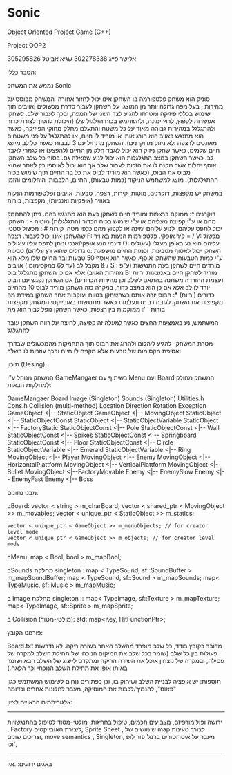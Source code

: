 # Sonic
Object  Oriented Project Game (C++)


Project OOP2 

אלישר פייג 302278338 
שגיא אביטל 305295826

הסבר כללי:

נממש את המשחק Sonic

סוניק הוא משחק פלטפורמה בו השחקן אינו יכול לחזור אחורה. המשחק מבוסס על מהירות ,
 בעל מפה גדולה יותר מן המוצג. על השחקן לעבור סדרת מכשולים ואויבים תוך שימוש בכללי
 פיזיקה ומטרתו להגיע לצד השני של המפה, ובכך לעבור שלב. לשחקן אפשרות לקפוץ, לרוץ 
ימינה, ולהשתמש בכוח הגלגול שלו (היכולת להפוך לצורת כדור ולהתגלגל במהירות גבוהה מאוד 
על כל משטח והתעלם מחלק מחוקי הפיזיקה, כאשר הוא מתנגש באויב הוא הורג אותו או מוריד
 לו חיים, או להתגלגל על פני משטחים מאונכים לרצפה ולא ניזוק מדוקרנים). השחקן מתחיל
 עם 3 לבבות כאשר כל לב מייצג חיים שלמים, כאשר שחקן ניזוק הוא יכול לאבד חלק מן החיים
 (להפצע) או לגמרי לאבד לב. כאשר השחקן במצב התגלגלות הוא יכול לנוע שמאלה גם.
בסוף כל שלב השחקן אוסף יהלום אשר מקנה לו את הזכות לעבור שלב אך הוא יכול לאוספו
רק לאחר שהוא מביס את הבוס, (כאשר הוא מוריד לבוס את כל בר החיים תוך שימוש בכוח
 ההתגלגלות).
מוצג למשתמש הניקוד (כמות טבעות), החיים, הלבבות, היהלומים והזמן

 במשחק יש מקפצות, דוקרנים, מוטות, קירות, רצפה, טבעות, אויבים ופלטפורמות הנעות באוויר
(אופקיות ואנכיות), מקפצות, בורות

דוקרנים ^: ממוקם ברצפות ומוריד חיים לשחקן בעת הוא מתנגש בהם. ניתן להתחמק מהם
 או ע"י קפיצה מעליהם או ע"י שימוש בכוח הכדור (התגלגלות)
מוטות - : השחקן יכול לתפס עליהם, לנוע עליהם ימינה או לקפוץ מהם כלפי מטה.
קירות # : מכשול סטטי שהשחקן אינו יכול לעבור.
רצפה F: קיר אופקי.
פלטפורמות הנעות באוויר = / V: מכשול דינמי הנע אופקי/אנכי וניתן לתפס עליו 
עיגולים O: עליהם הוא נע באופן מעגלי (עיגולים גדולים שהוא רץ עליהם)
טבעות o: השחקן יכול לאסוף מטבעות, וכמות החיים  מושפעת ע"י כמות הטבעות שהשחקן אוסף. 
כאשר הוא אוסף 50 טבעות ובר החיים שלו מלא הוא מקבל לב (עד ל6 במקסימום.)
אויבים & / S : מורדים חיים לשחקן בעת התנגשות (ע"פ מהירות האויב) אלא אם כן השחקן מתגלגל 
בוס B: מוריד לשחקן חיים באמצעות יריות (עצמת ההורדה משתנה בהתאם לשלב וכן מהירות הכדורים)
אם השחקן נפגש עם הבוס יורד לו לב אלא אם כן הוא במצב כדור, במקרה כזה השחקן מוריד 
לבוס 10 מהחיים
כדורים (יריות) *: הבוס יורה אותם כשהשחקן בטווח ועוקבות אחר השחקן במידת מה ונעלמות
כאשר מתנגשות באובייקטי המשחק
מקפצות u: מקפיצות את השחקן לגובה רב
בורות ' ': ממוקמות בין רצפות, כאשר השחקן נופל לבור הוא מת

המשתמש, נע באמצעות החצים כאשר למעלה זה קפיצה, לחיצה על רווח השחקן עובר להתגלגל

מטרת המשחק-
להגיע ליהלום ולהרוג את הבוס תוך התחמקות מהמכשולים שבדרך ואסיפת מקסימום של טבעות
אלא מקנים לו חיים ובכך עוזרות לו בשלב

 תיכון (Desing):

המשחק מנוהל ע"י GameMangaer בשיתוף עם Menu ועם Board
המשחק מחולק למחלקות הבאות:

GameMangaer
Board
Image (Singleton)
Sounds (Singleton)
Utilities.h
Cons.h
Collision (multi-method)
Location
Direction
Rotation
Exception
GameObject <|-- StaticObject
GameObject <|-- MovingObject
StaticObject <|-- StaticObjectConst
StaticObject <|-- StaticObjectVariable
StaticObject <|-- FactoryStatic
StaticObjectConst <|-- Pole
StaticObjectConst <|-- Wall
StaticObjectConst <|-- Spikes
StaticObjectConst <|-- Springboard
StaticObjectConst <|-- Floor
StaticObjectConst <|-- Circle
StaticObjectVariable <|-- Emerald
StaticObjectVariable <|-- Ring
MovingObject <|-- Player
MovingObject <|-- Enemy
MovingObject <|-- HorizontalPlattform
MovingObject <|-- VerticalPlattform
MovingObject <|--Bullet
MovingObject <|--FactoryMovable
Enemy <|-- EnemySlow
Enemy <|-- EnemyFast
Enemy <|-- Boss

מבני נתונים:

בBoard:
	vector < string > m_charBoard;
	vector < shared_ptr < MovingObject >> m_movables;
	vector < unique_ptr < StaticObject >> m_statics;

	vector < unique_ptr < GameObject >> m_menuObjects; // for creator level mode
	vector < unique_ptr < GameObject >> m_objects; // for creator level mode

בMenu:
map < Bool, bool > m_mapBool;

בSounds מחלקת singleton :
	map < TypeSound, sf::SoundBuffer > m_mapSoundBuffer;
	map < TypeSound, sf::Sound > m_mapSounds;
	map< TypeMusic, sf::Music > m_mapMusic;

ב Image מחלקת singleton ::
map< TypeImage, sf::Texture > m_mapTexture;
	map< TypeImage, sf::Sprite > m_mapSprite;

ב Collision (מולטי-מטוד):
std::map<Key, HitFunctionPtr>;

פורמט הקובץ:

Board.txt
מדובר בקובץ בודד, כל שלב מופרד מהשלב האחר בשורה ריקה. לא נדרשות פעולות 
בין כל שלב (שומר בכל שלב את המיקום הנוכחי של תחילת השלב למקרה של פסילה,
ובמקרה של ניצחון אוכל את השורה הריקה ומתקדם לייצוג של השלב הבא ושומר באותו
אופן את תחילת השלב הנוכחי וכך הלאה.)

תוספות: יש אופציה לבניית השלב ושיחוק בו, וכן כפתורים נוחים לשימוש המשתמש כגון "פאוס",
להנמיך/לכבות את המוסיקה, מעבר לחלונות אחרים וכדומה

אלגוריתמים הראויים לציון:
**********************************************************
ירושה ופולימורפיזם, מצביעים חכמים, טיפול בחריגות, מולטי-מטוד לטיפול בהתנגשויות
 , Factory ליצירת האובייקטים, Sprite Sheet , שימושים של map לצורך טעינות וצריכים שונים,
 move semantics , Singleton, מעבר על איטרוטורים ברנג' פור לופ וכו',
***********************************************************

באגים ידועים:
.אין
